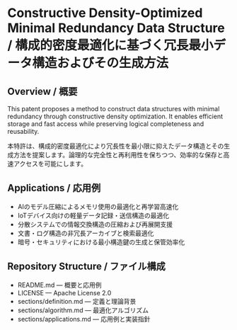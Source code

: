 # Constructive Density-Optimized Minimal Redundancy Data Structure / 構成的密度最適化に基づく冗長最小データ構造およびその生成方法

## Overview / 概要
This patent proposes a method to construct data structures with minimal redundancy through constructive density optimization. It enables efficient storage and fast access while preserving logical completeness and reusability.

本特許は、構成的密度最適化により冗長性を最小限に抑えたデータ構造とその生成方法を提案します。論理的な完全性と再利用性を保ちつつ、効率的な保存と高速アクセスを可能にします。

## Applications / 応用例
- AIのモデル圧縮によるメモリ使用の最適化と再学習高速化
- IoTデバイス向けの軽量データ記録・送信構造の最適化
- 分散システムでの情報交換構造の圧縮および再展開支援
- 文書・ログ構造の非冗長アーカイブと検索最適化
- 暗号・セキュリティにおける最小構造鍵の生成と保管効率化

## Repository Structure / ファイル構成
- README.md — 概要と応用例
- LICENSE — Apache License 2.0
- sections/definition.md — 定義と理論背景
- sections/algorithm.md — 最適化アルゴリズム
- sections/applications.md — 応用例と実装指針
